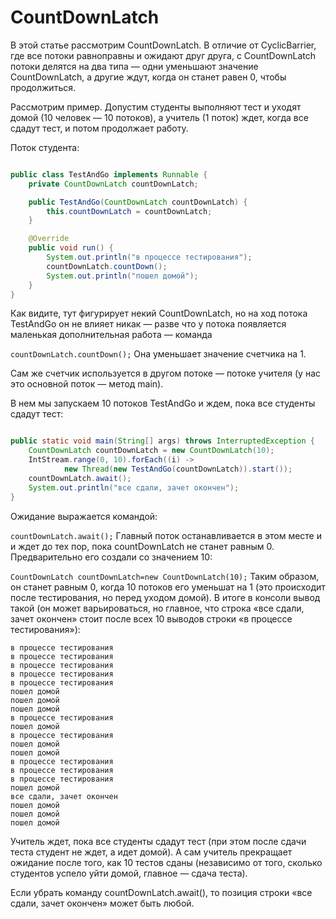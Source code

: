 # CountDownLatch

В этой статье рассмотрим CountDownLatch. В отличие от CyclicBarrier, где все потоки равноправны и ожидают друг друга, с
CountDownLatch потоки делятся на два типа — одни уменьшают значение CountDownLatch, а другие ждут, когда он станет равен
0, чтобы продолжиться.

Рассмотрим пример. Допустим студенты выполняют тест и уходят домой (10 человек — 10 потоков), а учитель (1 поток) ждет,
когда все сдадут тест, и потом продолжает работу.

Поток студента:

```java

public class TestAndGo implements Runnable {
    private CountDownLatch countDownLatch;

    public TestAndGo(CountDownLatch countDownLatch) {
        this.countDownLatch = countDownLatch;
    }

    @Override
    public void run() {
        System.out.println("в процессе тестирования");
        countDownLatch.countDown();
        System.out.println("пошел домой");
    }
}

```

Как видите, тут фигурирует некий CountDownLatch, но на ход потока TestAndGo он не влияет никак — разве что у потока
появляется маленькая дополнительная работа — команда

```countDownLatch.countDown();```
Она уменьшает значение счетчика на 1.

Сам же счетчик используется в другом потоке — потоке учителя (у нас это основной поток — метод main).

В нем мы запускаем 10 потоков TestAndGo и ждем, пока все студенты сдадут тест:

```java

public static void main(String[] args) throws InterruptedException {
    CountDownLatch countDownLatch = new CountDownLatch(10);
    IntStream.range(0, 10).forEach((i) ->
            new Thread(new TestAndGo(countDownLatch)).start());
    countDownLatch.await();
    System.out.println("все сдали, зачет окончен");
}

```

Ожидание выражается командой:

```countDownLatch.await();```
Главный поток останавливается в этом месте и и ждет до тех пор, пока countDownLatch не станет равным 0. Предварительно
его создали со значением 10:

```CountDownLatch countDownLatch=new CountDownLatch(10);```
Таким образом, он станет равным 0, когда 10 потоков его уменьшат на 1 (это происходит после тестирования, но перед
уходом домой). В итоге в консоли вывод такой (он может варьироваться, но главное, что строка «все сдали, зачет окончен»
стоит после всех 10 выводов строки «в процессе тестирования»):

```
в процессе тестирования
в процессе тестирования
в процессе тестирования
в процессе тестирования
в процессе тестирования
пошел домой
пошел домой
пошел домой
в процессе тестирования
пошел домой
в процессе тестирования
пошел домой
пошел домой
в процессе тестирования
в процессе тестирования
в процессе тестирования
пошел домой
все сдали, зачет окончен
пошел домой
пошел домой
пошел домой
```

Учитель ждет, пока все студенты сдадут тест (при этом после сдачи теста студент не ждет, а идет домой). А сам учитель
прекращает ожидание после того, как 10 тестов сданы (независимо от того, сколько студентов успело уйти домой, главное —
сдача теста).

Если убрать команду countDownLatch.await(), то позиция строки «все сдали, зачет окончен» может быть любой.